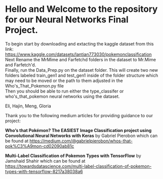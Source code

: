 # Hello and Welcome to the repository for our Neural Networks Final Project. <br>
To begin start by downloading and extacting the kaggle dataset from this link: https://www.kaggle.com/datasets/lantian773030/pokemonclassification <br>
Next Rename the MrMime and Farfetchd folders in the dataset to Mr.Mime and Farfetch'd. <br>
Finally, run the Data_Prep.py on the dataset folder. This will create two new folders labeled train_gen1 and test_gen1 inside of the folder structure which may need to be moved or the path to them adjusted in the Who's_That_Pokemon.py file <br>
Then you should be able to run either the type_classifer or who's_that_pokemon neural networks using the dataset. <br>

Eli, Hajin, Meng, Gloria

Thank you to the following medium articles for providing guidance to our project: <br>

**Who’s that Pokémon? The EASIEST Image Classification project using Convolutional Neural Networks with Keras** by Gabriel Pierobon which can be found at https://medium.com/@gabrielpierobon/whos-that-pok%C3%A9mon-cd02090ab81c <br>

**Multi-Label Classification of Pokemon Types with TensorFlow** by Jamshaid Shahir which can be found at https://towardsdatascience.com/multi-label-classification-of-pokemon-types-with-tensorflow-8217a38038a6 <br>

